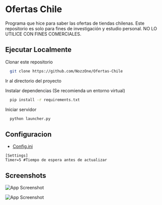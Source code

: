 
# Ofertas Chile

Programa que hice para saber las ofertas de tiendas chilenas.
Este repositorio es solo para fines de investigación y estudio personal.
NO LO UTILICE CON FINES COMERCIALES.

## Ejecutar Localmente

Clonar este repositorio

```bash
  git clone https://github.com/NozzOne/Ofertas-Chile
```

Ir al directorio del proyecto


Instalar dependencias (Se recomienda un entorno virtual)

```bash
  pip install -r requirements.txt
```

Iniciar servidor

```bash
  python launcher.py
```


## Configuracion
- [Config.ini](./data/config.ini)

```
[Settings]
Timer=5 #Tiempo de espera antes de actualizar
```
## Screenshots

![App Screenshot](https://i.imgur.com/d38nwi6.png)

![App Screenshot](https://i.imgur.com/Yvb5SIk.png)
